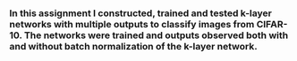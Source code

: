 ### In this assignment I constructed, trained and tested k-layer networks with multiple outputs to classify images from CIFAR-10. The networks were trained and outputs observed both with and without batch normalization of the k-layer network.

